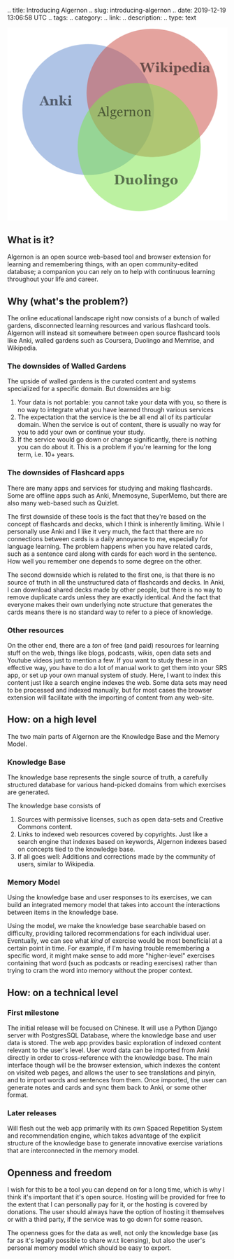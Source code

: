 .. title: Introducing Algernon
.. slug: introducing-algernon
.. date: 2019-12-19 13:06:58 UTC
.. tags: 
.. category: 
.. link: 
.. description: 
.. type: text

![](/images/algernon_venndiagram.png "Algernon")

## What is it?
Algernon is an open source web-based tool and browser extension for learning and remembering things, with an open community-edited database; a companion you can rely on to help with continuous learning throughout your life and career.

## Why (what's the problem?)
The online educational landscape right now consists of a bunch of walled gardens, disconnected learning resources and various flashcard tools.
Algernon will instead sit somewhere between open source flashcard tools like Anki, walled gardens such as Coursera, Duolingo and Memrise, and Wikipedia.

### The downsides of Walled Gardens
The upside of walled gardens is the curated content and systems specialized for a specific domain. But downsides are big:

1. Your data is not portable: you cannot take your data with you, so there is no way to integrate what you have learned through various services
2. The expectation that the service is the be all end all of its particular domain. When the service is out of content, there is usually no way for you to add your own or continue your study.
3. If the service would go down or change significantly, there is nothing you can do about it. This is a problem if you're learning for the long term, i.e. 10+ years.

### The downsides of Flashcard apps
There are many apps and services for studying and making flashcards. Some are offline apps such as Anki, Mnemosyne, SuperMemo, but there are also many web-based such as Quizlet.

The first downside of these tools is the fact that they're based on the concept of flashcards and decks, which I think is inherently limiting. While I personally use Anki and I like it very much, the fact that there are no connections between cards is a daily annoyance to me, especially for language learning. The problem happens when you have related cards, such as a sentence card along with cards for each word in the sentence. How well you remember one depends to some degree on the other.

The second downside which is related to the first one, is that there is no source of truth in all the unstructured data of flashcards and decks. In Anki, I can download shared decks made by other people, but there is no way to remove duplicate cards unless they are exactly identical. And the fact that everyone makes their own underlying note structure that generates the cards means there is no standard way to refer to a piece of knowledge.

### Other resources
On the other end, there are a _ton_ of free (and paid) resources for learning stuff on the web, things like blogs, podcasts, wikis, open data sets and Youtube videos just to mention a few. If you want to study these in an effective way, you have to do a lot of manual work to get them into your SRS app, or set up your own manual system of study. Here, I want to index this content just like a search engine indexes the web. Some data sets may need to be processed and indexed manually, but for most cases the browser extension will facilitate with the importing of content from any web-site.

## How: on a high level
The two main parts of Algernon are the Knowledge Base and the Memory Model.

### Knowledge Base
The knowledge base represents the single source of truth, a carefully structured database for various hand-picked domains from which exercises are generated.

The knowledge base consists of

1. Sources with permissive licenses, such as open data-sets and Creative Commons content.
2. Links to indexed web resources covered by copyrights. Just like a search engine that indexes based on keywords, Algernon indexes based on concepts tied to the knowledge base.
3. If all goes well: Additions and corrections made by the community of users, similar to Wikipedia.

### Memory Model
Using the knowledge base and user responses to its exercises, we can build an integrated memory model that takes into account the interactions between items in the knowledge base.

Using the model, we make the knowledge base searchable based on difficulty, providing tailored recommendations for each individual user. Eventually, we can see what _kind_ of exercise would be most beneficial at a certain point in time. For example, if I'm having trouble remembering a specific word, it might make sense to add more "higher-level" exercises containing that word (such as podcasts or reading exercises) rather than trying to cram the word into memory without the proper context.

## How: on a technical level

### First milestone

The initial release will be focused on Chinese. It will use a Python Django server with PostgresSQL Database, where the knowledge base and user data is stored. The web app provides basic exploration of indexed content relevant to the user's level. User word data can be imported from Anki directly in order to cross-reference with the knowledge base. The main interface though will be the browser extension, which indexes the content on visited web pages, and allows the user to see translations and pinyin, and to import words and sentences from them. Once imported, the user can generate notes and cards and sync them back to Anki, or some other format.

### Later releases
Will flesh out the web app primarily with its own Spaced Repetition System and recommendation engine, which takes advantage of the explicit structure of the knowledge base to generate innovative exercise variations that are interconnected in the memory model.

## Openness and freedom
I wish for this to be a tool you can depend on for a long time, which is why I think it's important that it's open source. Hosting will be provided for free to the extent that I can personally pay for it, or the hosting is covered by donations. The user should always have the option of hosting it themselves or with a third party, if the service was to go down for some reason.

The openness goes for the data as well, not only the knowledge base (as far as it's legally possible to share w.r.t licensing), but also the user's personal memory model which should be easy to export.
